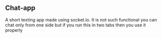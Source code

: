 ## Chat-app

<p>A short texting app made using socket.io. It is not such functional you can chat only from one side but if you run this in two tabs then you use it properly</p>